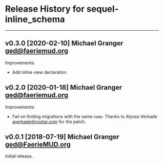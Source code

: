# Release History for sequel-inline_schema

---

## v0.3.0 [2020-02-10] Michael Granger <ged@faeriemud.org>

Improvements:

- Add inline view declaration


## v0.2.0 [2020-01-18] Michael Granger <ged@faeriemud.org>

Improvements:

- Fail on finding migrations with the same `name`. Thanks to
  Alyssa Verkade <averkade@costar.com> for the patch.


## v0.0.1 [2018-07-19] Michael Granger <ged@FaerieMUD.org>

Initial release.

